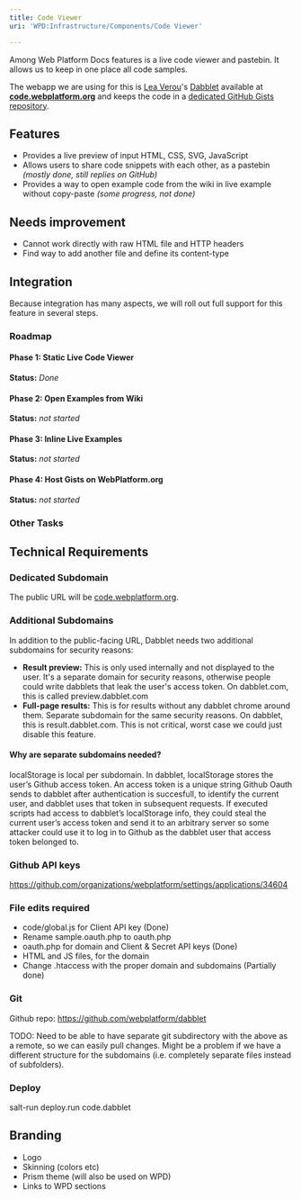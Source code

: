 ```yaml
---
title: Code Viewer
uri: 'WPD:Infrastructure/Components/Code Viewer'

---
```

Among Web Platform Docs features is a live code viewer and pastebin. It allows us to keep in one place all code samples.

The webapp we are using for this is [Lea Verou](http://lea.verou.me)'s [Dabblet](http://dabblet.com/) available at [**code.webplatform.org**](http://code.webplatform.org/) and keeps the code in a [dedicated GitHub Gists repository](https://gist.github.com/WebPlatformDocs).

## <span>Features</span>

-   Provides a live preview of input HTML, CSS, SVG, JavaScript
-   Allows users to share code snippets with each other, as a pastebin *(mostly done, still replies on GitHub)*
-   Provides a way to open example code from the wiki in live example without copy-paste *(some progress, not done)*

## <span>Needs improvement</span>

-   Cannot work directly with raw HTML file and HTTP headers
-   Find way to add another file and define its content-type

## <span>Integration</span>

Because integration has many aspects, we will roll out full support for this feature in several steps.

### <span>Roadmap</span>

#### <span>Phase 1: Static Live Code Viewer</span>

**Status:** *Done*

#### <span>Phase 2: Open Examples from Wiki</span>

**Status:** *not started*

#### <span>Phase 3: Inline Live Examples</span>

**Status:** *not started*

#### <span>Phase 4: Host Gists on WebPlatform.org</span>

**Status:** *not started*

### <span>Other Tasks</span>

## <span>Technical Requirements</span>

### <span>Dedicated Subdomain</span>

The public URL will be [code.webplatform.org](http://code.webplatform.org).

### <span>Additional Subdomains</span>

In addition to the public-facing URL, Dabblet needs two additional subdomains for security reasons:

-   **Result preview:** This is only used internally and not displayed to the user. It's a separate domain for security reasons, otherwise people could write dabblets that leak the user's access token. On dabblet.com, this is called preview.dabblet.com
-   **Full-page results:** This is for results without any dabblet chrome around them. Separate subdomain for the same security reasons. On dabblet, this is result.dabblet.com. This is not critical, worst case we could just disable this feature.

#### <span>Why are separate subdomains needed?</span>

localStorage is local per subdomain. In dabblet, localStorage stores the user’s Github access token. An access token is a unique string Github Oauth sends to dabblet after authentication is succesfull, to identify the current user, and dabblet uses that token in subsequent requests. If executed scripts had access to dabblet’s localStorage info, they could steal the current user’s access token and send it to an arbitrary server so some attacker could use it to log in to Github as the dabblet user that access token belonged to.

### <span>Github API keys</span>

<https://github.com/organizations/webplatform/settings/applications/34604>

### <span>File edits required</span>

-   code/global.js for Client API key (Done)
-   Rename sample.oauth.php to oauth.php
-   oauth.php for domain and Client & Secret API keys (Done)
-   HTML and JS files, for the domain
-   Change .htaccess with the proper domain and subdomains (Partially done)

### <span>Git</span>

Github repo: <https://github.com/webplatform/dabblet>

TODO: Need to be able to have separate git subdirectory with the above as a remote, so we can easily pull changes. Might be a problem if we have a different structure for the subdomains (i.e. completely separate files instead of subfolders).

### <span>Deploy</span>

salt-run deploy.run code.dabblet

## <span>Branding</span>

-   Logo
-   Skinning (colors etc)
-   Prism theme (will also be used on WPD)
-   Links to WPD sections
